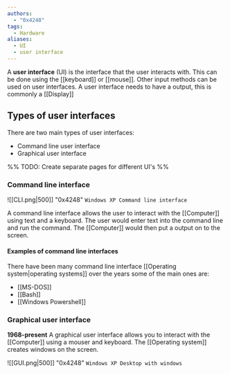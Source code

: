 ```yaml
---
authors:
  - "0x4248"
tags:
  - Hardware
aliases:
  - UI
  - user interface
---
```

A **user interface** (UI) is the interface that the user interacts with. This can be done using the [[keyboard]] or [[mouse]]. Other input methods can be used on user interfaces. A user interface needs to have a output, this is commonly a [[Display]]

## Types of user interfaces
There are two main types of user interfaces:
- Command line user interface
- Graphical user interface

%% TODO: Create separate pages for different UI's %%
### Command line interface

![[CLI.png|500]]
"0x4248" `Windows XP Command line interface`

A command line interface allows the user to interact with the [[Computer]] using text and a keyboard. The user would enter text into the command line and run the command. The [[Computer]] would then put a output on to the screen.

#### Examples of command line interfaces
There have been many command line interface [[Operating system|operating systems]] over the years some of the main ones are:
- [[MS-DOS]]
- [[Bash]]
- [[Windows Powershell]]

### Graphical user interface
**1968-present**
A graphical user interface allows you to interact with the [[Computer]] using a mouser and keyboard. The [[Operating system]] creates windows on the screen.

![[GUI.png|500]]
"0x4248" `Windows XP Desktop with windows`